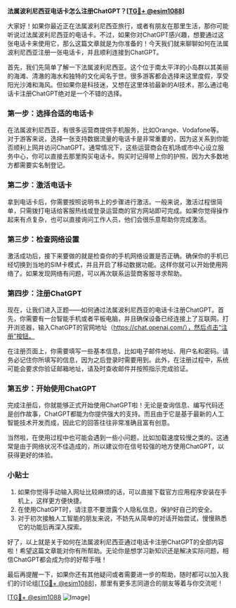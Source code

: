 **法属波利尼西亚电话卡怎么注册ChatGPT？[[TG💪+ @esim1088](https://t.me/s/esim1088)]**

大家好！如果你最近正在法属波利尼西亚旅行，或者有朋友在那里生活，那你可能听说过法属波利尼西亚的电话卡。不过，如果你对ChatGPT感兴趣，想要通过这张电话卡来使用它，那么这篇文章就是为你准备的！今天我们就来聊聊如何在法属波利尼西亚注册一张电话卡，并且顺利连接到ChatGPT。

首先，我们先简单了解一下法属波利尼西亚。这个位于南太平洋的小岛群以其美丽的海滩、清澈的海水和独特的文化闻名于世。很多游客都会选择来这里度假，享受阳光沙滩和海风。但如果你是科技迷，又想在这里体验最新的AI技术，那么通过电话卡注册ChatGPT绝对是一个不错的选择。

### 第一步：选择合适的电话卡

在法属波利尼西亚，有很多运营商提供手机服务，比如Orange、Vodafone等。对于游客来说，选择一张支持数据流量的电话卡是非常重要的，因为这关系到你能否顺利上网并访问ChatGPT。通常情况下，这些运营商会在机场或市中心设立服务中心，你可以直接去那里购买电话卡。购买时记得带上你的护照，因为大多数地方都需要实名制登记。

### 第二步：激活电话卡

拿到电话卡后，你需要按照说明书上的步骤进行激活。一般来说，激活过程很简单，只需拨打电话给客服热线或登录运营商的官方网站即可完成。如果你觉得操作起来有点复杂，也可以直接询问工作人员，他们会很乐意帮助你完成激活。

### 第三步：检查网络设置

激活成功后，接下来要做的就是检查你的手机网络设置是否正确。确保你的手机已经切换到当地的SIM卡模式，并且开启了移动数据功能。这样你就可以开始使用网络了。如果发现网络有问题，可以再次联系运营商客服寻求帮助。

### 第四步：注册ChatGPT

现在，让我们进入正题——如何通过法属波利尼西亚的电话卡注册ChatGPT。首先，你需要有一台智能手机或者平板电脑，并且确保设备已经连接上了互联网。打开浏览器，输入ChatGPT的官网地址（https://chat.openai.com/），然后点击“注册”按钮。

在注册页面上，你需要填写一些基本信息，比如电子邮件地址、用户名和密码。请务必记住你所填写的信息，因为之后登录时需要用到。此外，在注册过程中，系统可能会要求你验证邮箱地址，请及时查收邮件并按照指示完成验证。

### 第五步：开始使用ChatGPT

完成注册后，你就能够正式开始使用ChatGPT啦！无论是查询信息、编写代码还是创作故事，ChatGPT都能为你提供强大的支持。而且由于它是基于最新的人工智能技术开发而成，因此它的回答往往非常准确且富有创意。

当然啦，在使用过程中也可能会遇到一些小问题，比如加载速度较慢之类的。这通常是由于网络状况不佳造成的，所以建议你在信号较强的地方使用ChatGPT，以获得更好的体验。

### 小贴士

1. 如果你觉得手动输入网址比较麻烦的话，可以直接下载官方应用程序安装在手机上，这样更方便快捷。
2. 在使用ChatGPT时，请注意不要泄露个人隐私信息，保护好自己的安全。
3. 对于初次接触人工智能的朋友来说，不妨先从简单的对话开始尝试，慢慢熟悉它的功能后再深入探索。

好了，以上就是关于如何在法属波利尼西亚通过电话卡注册ChatGPT的全部内容啦！希望这篇文章能对你有所帮助。无论你是想学习新知识还是解决实际问题，相信ChatGPT都会成为你的好帮手哦！

最后再提醒一下，如果你还有其他疑问或者需要进一步的帮助，随时都可以加入我们的讨论组[[TG💪+ @esim1088](https://t.me/s/esim1088)]，那里有更多志同道合的朋友等着与你交流呢！

[[TG💪+ @esim1088](https://t.me/s/esim1088) ![Image](https://i.postimg.cc/4NQfJmqS/Snipaste-2025-05-13-00-14-12.png)]